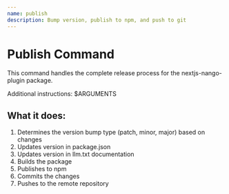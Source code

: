 ```yaml
---
name: publish
description: Bump version, publish to npm, and push to git
---
```


# Publish Command

This command handles the complete release process for the nextjs-nango-plugin package.

Additional instructions: $ARGUMENTS

## What it does:
1. Determines the version bump type (patch, minor, major) based on changes
2. Updates version in package.json
3. Updates version in llm.txt documentation
4. Builds the package
5. Publishes to npm
6. Commits the changes
8. Pushes to the remote repository
